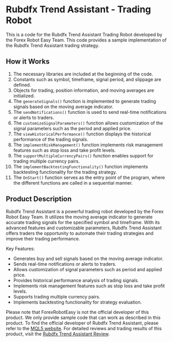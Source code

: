 # Rubdfx Trend Assistant - Trading Robot

This is a code for the Rubdfx Trend Assistant Trading Robot developed by the Forex Robot Easy Team. This code provides a sample implementation of the Rubdfx Trend Assistant trading strategy. 

## How it Works
1. The necessary libraries are included at the beginning of the code.
2. Constants such as symbol, timeframe, signal period, and slippage are defined.
3. Objects for trading, position information, and moving averages are initialized.
4. The `generateSignals()` function is implemented to generate trading signals based on the moving average indicator.
5. The `sendNotifications()` function is used to send real-time notifications or alerts to traders.
6. The `customizeSignalParameters()` function allows customization of the signal parameters such as the period and applied price.
7. The `viewHistoricalPerformance()` function displays the historical performance of the trading signals.
8. The `implementRiskManagement()` function implements risk management features such as stop loss and take profit levels.
9. The `supportMultipleCurrencyPairs()` function enables support for trading multiple currency pairs.
10. The `implementBacktestingFunctionality()` function implements backtesting functionality for the trading strategy.
11. The `OnStart()` function serves as the entry point of the program, where the different functions are called in a sequential manner.

## Product Description
Rubdfx Trend Assistant is a powerful trading robot developed by the Forex Robot Easy Team. It utilizes the moving average indicator to generate accurate trading signals for the specified symbol and timeframe. With its advanced features and customizable parameters, Rubdfx Trend Assistant offers traders the opportunity to automate their trading strategies and improve their trading performance.

Key Features:
- Generates buy and sell signals based on the moving average indicator.
- Sends real-time notifications or alerts to traders.
- Allows customization of signal parameters such as period and applied price.
- Provides historical performance analysis of trading signals.
- Implements risk management features such as stop loss and take profit levels.
- Supports trading multiple currency pairs.
- Implements backtesting functionality for strategy evaluation.

Please note that ForexRobotEasy is not the official developer of this product. We only provide sample code that can work as described in this product. To find the official developer of Rubdfx Trend Assistant, please refer to the [MQL5 website](https://www.mql5.com/). For detailed reviews and trading results of this product, visit the [Rubdfx Trend Assistant Review](https://forexroboteasy.com/forex-robot-review/rubdfx-trend-assistant-review-signalsma-software-insights/).
